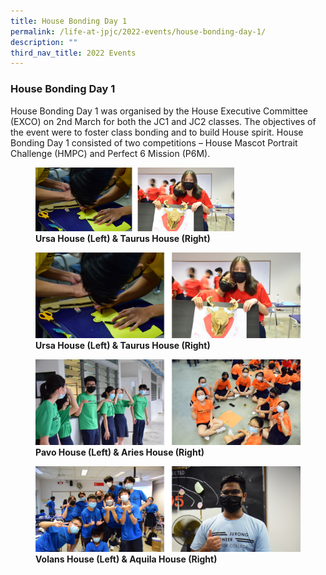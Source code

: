 ```yaml
---
title: House Bonding Day 1
permalink: /life-at-jpjc/2022-events/house-bonding-day-1/
description: ""
third_nav_title: 2022 Events
---
```

### **House Bonding Day 1**
House Bonding Day 1 was organised by the House Executive Committee (EXCO) on 2nd March for both the JC1 and JC2 classes. The objectives of the event were to foster class bonding and to build House spirit. House Bonding Day 1 consisted of two competitions – House Mascot Portrait Challenge (HMPC) and Perfect 6 Mission (P6M).

<figure>
<img src="/images/hse%20bonding%201.png" 
     style="width:75%">
<figcaption> <strong> Ursa House (Left) & Taurus House (Right)  
 </strong> </figcaption>
</figure>

<figure>
<img src="/images/hse%20bonding%201.png">
<figcaption> <strong> Ursa House (Left) & Taurus House (Right) </strong> </figcaption>
</figure>

<figure>
<img src="/images/hse%20bonding%202.png">
<figcaption> <strong> Pavo House (Left) & Aries House (Right) </strong> </figcaption>
</figure>

<figure>
<img src="/images/hse%20bonding%203.png">
<figcaption> <strong> Volans House (Left) & Aquila House (Right)</strong> </figcaption>
</figure>